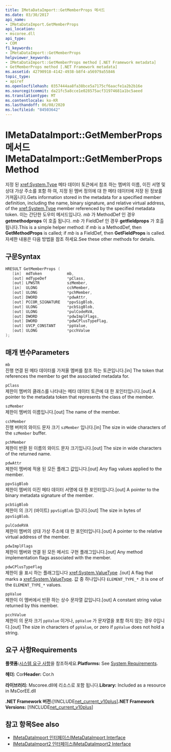 ```yaml
---
title: IMetaDataImport::GetMemberProps 메서드
ms.date: 03/30/2017
api_name:
- IMetaDataImport.GetMemberProps
api_location:
- mscoree.dll
api_type:
- COM
f1_keywords:
- IMetaDataImport::GetMemberProps
helpviewer_keywords:
- IMetaDataImport::GetMemberProps method [.NET Framework metadata]
- GetMemberProps method [.NET Framework metadata]
ms.assetid: 42790918-4142-4938-b8f4-a56979a55846
topic_type:
- apiref
ms.openlocfilehash: 0357444aa8fa38bce5a7175cf6aacfe1a2b2b16e
ms.sourcegitcommit: da21fc5a8cce1e028575acf31974681a1bc5aeed
ms.translationtype: MT
ms.contentlocale: ko-KR
ms.lasthandoff: 06/08/2020
ms.locfileid: "84503642"
---
```

# <a name="imetadataimportgetmemberprops-method"></a><span data-ttu-id="f037f-102">IMetaDataImport::GetMemberProps 메서드</span><span class="sxs-lookup"><span data-stu-id="f037f-102">IMetaDataImport::GetMemberProps Method</span></span>
<span data-ttu-id="f037f-103">지정 된 <xref:System.Type> 메타 데이터 토큰에서 참조 하는 멤버의 이름, 이진 서명 및 상대 가상 주소를 포함 하 여, 지정 된 멤버 정의에 대 한 메타 데이터에 저장 된 정보를 가져옵니다.</span><span class="sxs-lookup"><span data-stu-id="f037f-103">Gets information stored in the metadata for a specified member definition, including the name, binary signature, and relative virtual address, of the <xref:System.Type> member referenced by the specified metadata token.</span></span> <span data-ttu-id="f037f-104">이는 간단한 도우미 메서드입니다. *mb* 가 MethodDef 인 경우 **getmethodprops** 이 호출 됩니다. *mb* 가 FieldDef 인 경우 **getfieldprops** 가 호출 됩니다.</span><span class="sxs-lookup"><span data-stu-id="f037f-104">This is a simple helper method: if *mb* is a MethodDef, then **GetMethodProps** is called; if *mb* is a FieldDef, then **GetFieldProps** is called.</span></span> <span data-ttu-id="f037f-105">자세한 내용은 다음 방법을 참조 하세요.</span><span class="sxs-lookup"><span data-stu-id="f037f-105">See these other methods for details.</span></span>
  
## <a name="syntax"></a><span data-ttu-id="f037f-106">구문</span><span class="sxs-lookup"><span data-stu-id="f037f-106">Syntax</span></span>  
  
```cpp  
HRESULT GetMemberProps (  
   [in]  mdToken           mb,
   [out] mdTypeDef         *pClass,  
   [out] LPWSTR            szMember,
   [in]  ULONG             cchMember,
   [out] ULONG             *pchMember,
   [out] DWORD             *pdwAttr,  
   [out] PCCOR_SIGNATURE   *ppvSigBlob,
   [out] ULONG             *pcbSigBlob,
   [out] ULONG             *pulCodeRVA,
   [out] DWORD             *pdwImplFlags,
   [out] DWORD             *pdwCPlusTypeFlag,
   [out] UVCP_CONSTANT     *ppValue,  
   [out] ULONG             *pcchValue  
);  
```  
  
## <a name="parameters"></a><span data-ttu-id="f037f-107">매개 변수</span><span class="sxs-lookup"><span data-stu-id="f037f-107">Parameters</span></span>  
 `mb`  
 <span data-ttu-id="f037f-108">진행 연결 된 메타 데이터를 가져올 멤버를 참조 하는 토큰입니다.</span><span class="sxs-lookup"><span data-stu-id="f037f-108">[in] The token that references the member to get the associated metadata for.</span></span>  
  
 `pClass`  
 <span data-ttu-id="f037f-109">제한이 멤버의 클래스를 나타내는 메타 데이터 토큰에 대 한 포인터입니다.</span><span class="sxs-lookup"><span data-stu-id="f037f-109">[out] A pointer to the metadata token that represents the class of the member.</span></span>  
  
 `szMember`  
 <span data-ttu-id="f037f-110">제한이 멤버의 이름입니다.</span><span class="sxs-lookup"><span data-stu-id="f037f-110">[out] The name of the member.</span></span>  
  
 `cchMember`  
 <span data-ttu-id="f037f-111">진행 버퍼의 와이드 문자 크기 `szMember` 입니다.</span><span class="sxs-lookup"><span data-stu-id="f037f-111">[in] The size in wide characters of the `szMember` buffer.</span></span>  
  
 `pchMember`  
 <span data-ttu-id="f037f-112">제한이 반환 된 이름의 와이드 문자 크기입니다.</span><span class="sxs-lookup"><span data-stu-id="f037f-112">[out] The size in wide characters of the returned name.</span></span>  
  
 `pdwAttr`  
 <span data-ttu-id="f037f-113">제한이 멤버에 적용 된 모든 플래그 값입니다.</span><span class="sxs-lookup"><span data-stu-id="f037f-113">[out] Any flag values applied to the member.</span></span>  
  
 `ppvSigBlob`  
 <span data-ttu-id="f037f-114">제한이 멤버의 이진 메타 데이터 서명에 대 한 포인터입니다.</span><span class="sxs-lookup"><span data-stu-id="f037f-114">[out] A pointer to the binary metadata signature of the member.</span></span>  
  
 `pcbSigBlob`  
 <span data-ttu-id="f037f-115">제한이 의 크기 (바이트) `ppvSigBlob` 입니다.</span><span class="sxs-lookup"><span data-stu-id="f037f-115">[out] The size in bytes of `ppvSigBlob`.</span></span>  
  
 `pulCodeRVA`  
 <span data-ttu-id="f037f-116">제한이 멤버의 상대 가상 주소에 대 한 포인터입니다.</span><span class="sxs-lookup"><span data-stu-id="f037f-116">[out] A pointer to the relative virtual address of the member.</span></span>  
  
 `pdwImplFlags`  
 <span data-ttu-id="f037f-117">제한이 멤버와 연결 된 모든 메서드 구현 플래그입니다.</span><span class="sxs-lookup"><span data-stu-id="f037f-117">[out] Any method implementation flags associated with the member.</span></span>  
  
 `pdwCPlusTypeFlag`  
 <span data-ttu-id="f037f-118">제한이 을 표시 하는 플래그입니다 <xref:System.ValueType> .</span><span class="sxs-lookup"><span data-stu-id="f037f-118">[out] A flag that marks a <xref:System.ValueType>.</span></span> <span data-ttu-id="f037f-119">값 중 하나입니다 `ELEMENT_TYPE_*` .</span><span class="sxs-lookup"><span data-stu-id="f037f-119">It is one of the `ELEMENT_TYPE_*` values.</span></span>
  
 `ppValue`  
 <span data-ttu-id="f037f-120">제한이 이 멤버에서 반환 하는 상수 문자열 값입니다.</span><span class="sxs-lookup"><span data-stu-id="f037f-120">[out] A constant string value returned by this member.</span></span>  
  
 `pcchValue`  
 <span data-ttu-id="f037f-121">제한이 의 문자 크기 `ppValue` 이거나, `ppValue` 가 문자열을 포함 하지 않는 경우 0입니다.</span><span class="sxs-lookup"><span data-stu-id="f037f-121">[out] The size in characters of `ppValue`, or zero if `ppValue` does not hold a string.</span></span>  
  
## <a name="requirements"></a><span data-ttu-id="f037f-122">요구 사항</span><span class="sxs-lookup"><span data-stu-id="f037f-122">Requirements</span></span>  
 <span data-ttu-id="f037f-123">**플랫폼:**[시스템 요구 사항](../../get-started/system-requirements.md)을 참조하세요.</span><span class="sxs-lookup"><span data-stu-id="f037f-123">**Platforms:** See [System Requirements](../../get-started/system-requirements.md).</span></span>  
  
 <span data-ttu-id="f037f-124">**헤더:** Cor</span><span class="sxs-lookup"><span data-stu-id="f037f-124">**Header:** Cor.h</span></span>  
  
 <span data-ttu-id="f037f-125">**라이브러리:** Mscoree.dll에 리소스로 포함 됩니다.</span><span class="sxs-lookup"><span data-stu-id="f037f-125">**Library:** Included as a resource in MsCorEE.dll</span></span>  
  
 <span data-ttu-id="f037f-126">**.NET Framework 버전:**[!INCLUDE[net_current_v10plus](../../../../includes/net-current-v10plus-md.md)]</span><span class="sxs-lookup"><span data-stu-id="f037f-126">**.NET Framework Versions:** [!INCLUDE[net_current_v10plus](../../../../includes/net-current-v10plus-md.md)]</span></span>  
  
## <a name="see-also"></a><span data-ttu-id="f037f-127">참고 항목</span><span class="sxs-lookup"><span data-stu-id="f037f-127">See also</span></span>

- [<span data-ttu-id="f037f-128">IMetaDataImport 인터페이스</span><span class="sxs-lookup"><span data-stu-id="f037f-128">IMetaDataImport Interface</span></span>](imetadataimport-interface.md)
- [<span data-ttu-id="f037f-129">IMetaDataImport2 인터페이스</span><span class="sxs-lookup"><span data-stu-id="f037f-129">IMetaDataImport2 Interface</span></span>](imetadataimport2-interface.md)
